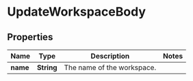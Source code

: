 

# UpdateWorkspaceBody


## Properties

| Name | Type | Description | Notes |
|------------ | ------------- | ------------- | -------------|
|**name** | **String** | The name of the workspace. |  |



